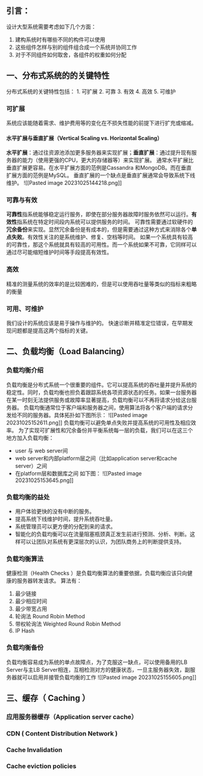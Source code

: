 ## 引言：
设计大型系统需要考虑如下几个方面：
1. 建构系统时有哪些不同的构件可以使用
2. 这些组件怎样与别的组件组合成一个系统并协同工作
3. 对于不同组件如何取舍，各组件的权重如何分配
## 一、分布式系统的的关键特性
分布式系统的关键特性包括：
	1. 可扩展
	2. 可靠
	3. 有效
	4. 高效
	5. 可维护
### 可扩展
系统应该能随着需求、维护费用等的变化在不损失性能的前提下进行扩充或缩减。
#### 水平扩展与垂直扩展（Vertical Scaling vs. Horizontal Scaling）
**水平扩展**：通过往资源池添加更多服务器来实现扩展；**垂直扩展**：通过提升现有服务器的能力（使用更强的CPU，更大的存储器等）来实现扩展。
通常水平扩展比垂直扩展更容易。在水平扩展方面的范例是Cassandra 和MongoDB。而在垂直扩展方面的范例是MySQL。
垂直扩展的一个缺点是垂直扩展通常会导致系统下线维护。
![[Pasted image 20231025144218.png]]
### 可靠与有效
**可靠性**指系统能够稳定运行服务，即使在部分服务器故障时服务依然可以运行。**有效性**指系统在特定时间段内系统可以提供服务的时间。
可靠性需要通过软硬件的**冗余备份**来实现。显然冗余备份是有成本的，但是需要通过这种方式来消除各个**单点失败**。有效性关注的是系统维护、修复、空档等时间。
如果一个系统具有较高的可靠性，那这个系统就具有较高的可用性。而一个系统如果不可靠，它同样可以通过尽可能缩短维护时间等手段提高有效性。
### 高效
精准的测量系统的效率的是比较困难的，但是可以使用吞吐量等类似的指标来粗略的衡量
### 可用、可维护
我们设计的系统应该是易于操作与维护的。
快速诊断并精准定位错误，在早期发现问题都是提高这两个指标的关键。
## 二、负载均衡（Load Balancing）
### 负载均衡介绍
负载均衡是分布式系统一个很重要的组件。它可以提高系统的吞吐量并提升系统的稳定性。同时，负载均衡也担负着跟踪系统各项资源状态的任务。如果一台服务器在某一时刻无法提供服务或故障率显著提高，负载均衡可以不再将请求分给这台服务器。
负载均衡通常位于客户端和服务器之间，使用算法将各个客户端的请求分发给不同的服务器。具体拓扑如下图所示：
![[Pasted image 20231025152611.png]]
负载均衡可以避免单点失败并提高系统的可用性及相应效率。
为了实现可扩展性和冗余备份并平衡系统每一层的负载，我们可以在这三个地方加入负载均衡：
- user 与 web server间
- web server和内部platform层之间（比如application server和cache server）之间
- 在platform层和数据库之间
如下图：
![[Pasted image 20231025153645.png]]
### 负载均衡的益处
- 用户体验更快的没有中断的服务。
- 提高系统下线维护时间，提升系统吞吐量。
- 系统管理员可以更方便的分配到来的请求。
- 智能化的负载均衡可以在流量阻塞瓶颈真正发生前进行预测、分析、判断。这样可以让团队对系统有更深层次的认识，为团队商务上的判断提供支持。
### 负载均衡算法
健康检测（Health Checks ）是负载均衡算法的重要依据，负载均衡应该只向健康的服务器转发请求。
算法有：
1. 最少链接
2. 最少相应时间
3. 最少带宽占用
4. 轮询法 Round Robin Method
5. 带权轮询法 Weighted Round Robin Method
6. IP Hash
### 负载均衡备份
负载均衡容易成为系统的单点故障点，为了克服这一缺点，可以使用备用的LB Server与主LB Server相连，互相检测对方的健康状态，一旦主服务器失效，副服务器就可以启用并接管负载均衡的工作
![[Pasted image 20231025155605.png]]
## 三、缓存（ Caching ）
### 应用服务器缓存（Application server cache）
### CDN ( Content Distribution Network )
### Cache Invalidation
### Cache eviction policies
